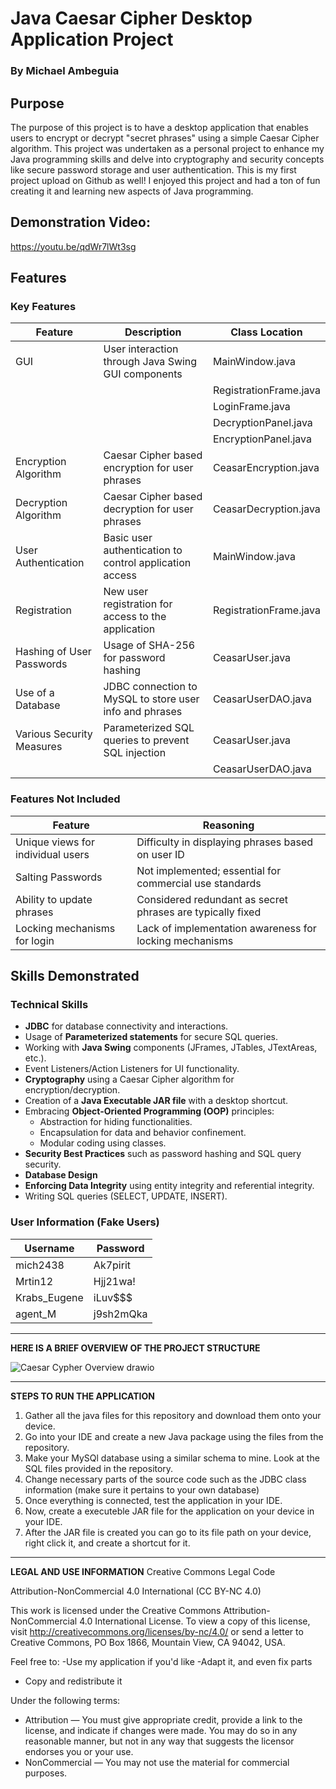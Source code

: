


# Java Caesar Cipher Desktop Application Project
### By Michael Ambeguia

## Purpose

The purpose of this project is to have a desktop application that enables users to encrypt or decrypt "secret phrases" using a simple Caesar Cipher algorithm. This project was undertaken as a personal project to enhance my Java programming skills and delve into cryptography and security concepts like secure password storage and user authentication. This is my first project upload on Github as well! I enjoyed this project and had a ton of fun creating it and learning new aspects of Java programming.

## Demonstration Video:
https://youtu.be/qdWr7lWt3sg

## Features

### Key Features

| Feature                            | Description                                                | Class Location            |
|------------------------------------|------------------------------------------------------------|---------------------------|
| GUI                                | User interaction through Java Swing GUI components          | MainWindow.java           |
|                                    |                                                            | RegistrationFrame.java    |
|                                    |                                                            | LoginFrame.java           |
|                                    |                                                            |  DecryptionPanel.java      |
|                                    |                                                             | EncryptionPanel.java      |
| Encryption Algorithm               | Caesar Cipher based encryption for user phrases             | CeasarEncryption.java     |
| Decryption Algorithm               | Caesar Cipher based decryption for user phrases             | CeasarDecryption.java     |
| User Authentication                | Basic user authentication to control application access     | MainWindow.java           |
| Registration                       | New user registration for access to the application         | RegistrationFrame.java    |
| Hashing of User Passwords          | Usage of SHA-256 for password hashing                       | CeasarUser.java           |
| Use of a Database                  | JDBC connection to MySQL to store user info and phrases     | CeasarUserDAO.java        |
| Various Security Measures          | Parameterized SQL queries to prevent SQL injection          | CeasarUser.java           |
|                                    |                                                            | CeasarUserDAO.java        |

### Features Not Included

| Feature                            | Reasoning                                                 |
|------------------------------------|-----------------------------------------------------------|
| Unique views for individual users  | Difficulty in displaying phrases based on user ID         |
| Salting Passwords                  | Not implemented; essential for commercial use standards    |
| Ability to update phrases          | Considered redundant as secret phrases are typically fixed |
| Locking mechanisms for login       | Lack of implementation awareness for locking mechanisms    |

## Skills Demonstrated

### Technical Skills

- **JDBC** for database connectivity and interactions.
- Usage of **Parameterized statements** for secure SQL queries.
- Working with **Java Swing** components (JFrames, JTables, JTextAreas, etc.).
- Event Listeners/Action Listeners for UI functionality.
- **Cryptography** using a Caesar Cipher algorithm for encryption/decryption.
- Creation of a **Java Executable JAR file** with a desktop shortcut.
- Embracing **Object-Oriented Programming (OOP)** principles:
  - Abstraction for hiding functionalities.
  - Encapsulation for data and behavior confinement.
  - Modular coding using classes.
- **Security Best Practices** such as password hashing and SQL query security.
- **Database Design**
-  **Enforcing Data Integrity** using entity integrity and referential integrity.
- Writing SQL queries (SELECT, UPDATE, INSERT).

### User Information (Fake Users)

| Username       | Password   |
|----------------|------------|
| mich2438       | Ak7pirit   |
| Mrtin12      | Hjj21wa!   |
| Krabs_Eugene   | iLuv$$$    |
| agent_M        | j9sh2mQka  |
---
**HERE IS A BRIEF OVERVIEW OF THE PROJECT STRUCTURE**

![Caesar Cypher Overview drawio](https://github.com/michl203/Java-Caesar-Cypher-Desktop-App/assets/110306237/057f3b01-58f7-4fd2-9b13-0a29ce923390)
____________________________________________________________________________________________________________________________

**STEPS TO RUN THE APPLICATION**
1. Gather all the java files for this repository and download them onto your device.
2. Go into your IDE and create a new Java package using the files from the repository.
3. Make your MySQl database using a similar schema to mine. Look at the SQL files provided in the repository.
4. Change necessary parts of the source code such as the JDBC class information (make sure it pertains to your own database)
5. Once everything is connected, test the application in your IDE.
6. Now, create a executeble JAR file for the application on your device in your IDE.
7. After the JAR file is created you can go to its file path on your device, right click it, and create a shortcut for it.


____________________________________________________________________________________________________________________________
**LEGAL AND USE INFORMATION**
Creative Commons Legal Code

Attribution-NonCommercial 4.0 International (CC BY-NC 4.0)

This work is licensed under the Creative Commons Attribution-NonCommercial 4.0 International License. To view a copy of this license, visit http://creativecommons.org/licenses/by-nc/4.0/ or send a letter to Creative Commons, PO Box 1866, Mountain View, CA 94042, USA.

Feel free to:
-Use my application if you'd like
-Adapt it, and even fix parts
- Copy and redistribute it

Under the following terms:

- Attribution — You must give appropriate credit, provide a link to the license, and indicate if changes were made. You may do so in any reasonable manner, but not in any way that suggests the licensor endorses you or your use.
- NonCommercial — You may not use the material for commercial purposes.

